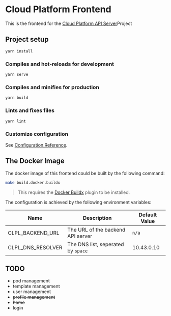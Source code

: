 # Cloud Platform Frontend

This is the frontend for the [Cloud Platform API Server](https://github.com/davidliyutong/cloud-platform-apiserver)Project

## Project setup

```
yarn install
```

### Compiles and hot-reloads for development

```
yarn serve
```

### Compiles and minifies for production

```
yarn build
```

### Lints and fixes files

```
yarn lint
```

### Customize configuration

See [Configuration Reference](https://cli.vuejs.org/config/).

## The Docker Image

The docker image of this frontend could be built by the following command:

```bash
make build.docker.buildx
```

> This requires the [Docker Buildx](https://docs.docker.com/engine/reference/commandline/buildx/) plugin to be installed.


The configuration is achieved by the following environment variables:

| Name               | Description                        | Default Value |
|--------------------|------------------------------------|---------------|
| CLPL_BACKEND_URL   | The URL of the backend API server  | `n/a`         |
| CLPL_DNS_RESOLVER  | The DNS list, seperated by `space` | 10.43.0.10    |


## TODO

- pod management
- template management
- user management
- ~~profile management~~
- ~~home~~
- ~~login~~